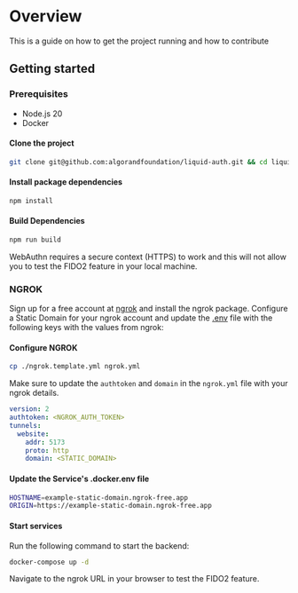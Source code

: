 # Overview

This is a guide on how to get the project running and how to contribute


## Getting started

### Prerequisites
- Node.js 20
- Docker

#### Clone the project

```bash
git clone git@github.com:algorandfoundation/liquid-auth.git && cd liquid-auth
```

#### Install package dependencies

```bash
npm install
```

#### Build Dependencies

```bash
npm run build
```

WebAuthn requires a secure context (HTTPS) to work and this will not allow you to test the FIDO2 feature in your local machine.

### NGROK

Sign up for a free account at [ngrok](https://ngrok.com/) and install the ngrok package.
Configure a Static Domain for your ngrok account and update the [.env](services/liquid-auth-api-js/README.md) file with the following keys with the values from ngrok:


#### Configure NGROK

```bash
cp ./ngrok.template.yml ngrok.yml
```

Make sure to update the `authtoken` and `domain` in the `ngrok.yml` file with your ngrok details.

```yaml
version: 2
authtoken: <NGROK_AUTH_TOKEN>
tunnels:
  website:
    addr: 5173
    proto: http
    domain: <STATIC_DOMAIN>

```

#### Update the Service's .docker.env file

```bash
HOSTNAME=example-static-domain.ngrok-free.app
ORIGIN=https://example-static-domain.ngrok-free.app
```

#### Start services

Run the following command to start the backend:

```bash
docker-compose up -d
```

Navigate to the ngrok URL in your browser to test the FIDO2 feature.

